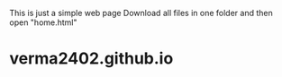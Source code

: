 This is just a simple web page 
Download all files in one folder and then open "home.html" 
# verma2402.github.io
